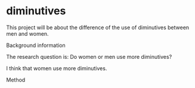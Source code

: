 # diminutives
This project will be about the difference of the use of diminutives between men and women. 

Background information

The research question is: Do women or men use more diminutives?

I think that women use more diminutives.

Method
